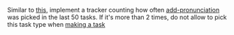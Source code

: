 Similar to [this](src/pages/queue/lesson-generator/utils/useTaskSizeTracker.ts), implement a tracker counting how often [add-pronunciation](src/pages/queue/lesson-generator/utils/useTaskSizeTracker.ts) was picked in the last 50 tasks. If it's more than 2 times, do not allow to pick this task type when [making a task](src/pages/queue/lesson-generator/makeTask.ts)